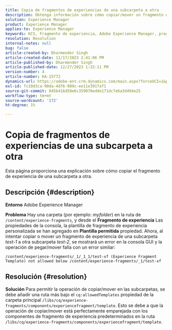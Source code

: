 ```yaml
---
title: Copia de fragmentos de experiencias de una subcarpeta a otra
description: Obtenga información sobre cómo copiar/mover un fragmento de experiencia de una subcarpeta a otra.
solution: Experience Manager
product: Experience Manager
applies-to: Experience Manager
keywords: KCS, Fragmento de experiencia, Adobe Experience Manager, preguntas frecuentes, copiar, subcarpeta
resolution: Resolution
internal-notes: null
bug: false
article-created-by: Dharmender Singh
article-created-date: 11/17/2023 2:41:06 PM
article-published-by: Dharmender Singh
article-published-date: 12/27/2023 1:32:11 PM
version-number: 4
article-number: KA-15772
dynamics-url: https://adobe-ent.crm.dynamics.com/main.aspx?forceUCI=1&pagetype=entityrecord&etn=knowledgearticle&id=a32caf50-5785-ee11-8179-6045bd006239
exl-id: fc10d3ca-90da-4d76-989c-ee11e391faf1
source-git-commit: 845b416d58e6c359076edde171dc7e6a3d494e25
workflow-type: tm+mt
source-wordcount: '172'
ht-degree: 1%

---
```


# Copia de fragmentos de experiencias de una subcarpeta a otra


Esta página proporciona una explicación sobre cómo copiar el fragmento de experiencia de una subcarpeta a otra.

## Descripción {#description}


<b>Entorno</b>
Adobe Experience Manager

<b>Problema</b>
Hay una carpeta (por ejemplo: *myfolder*) en la ruta de `/content/experience-fragments`, y desde el <b>Fragmento de experiencia</b> Las propiedades de la consola, la plantilla de fragmento de experiencia personalizada se han agregado en <b>Plantilla permitida</b> propiedad.
Ahora, al intentar copiar o mover un fragmento de experiencia de una subcarpeta *test-1* a otra subcarpeta *test-2*, se mostrará un error en la consola GUI y la operación de pegar/mover falla con un error similar:


```
/content/experience-fragments/_1/_1_1/test-xf (Experience Fragment Template) not allowed below /content/experience-fragments/_1/test-xf
```



## Resolución {#resolution}


<b>Solución</b>
Para permitir la operación de copiar/mover en las subcarpetas, se debe añadir una ruta más bajo el `cq:allowedTemplates` propiedad de la carpeta principal `/libs/cq/experience-fragments/components/experiencefragment/template`.
Esto se debe a que la operación de copiar/mover está perfectamente emparejada con los componentes de fragmento de experiencia predeterminados en la ruta `/libs/cq/experience-fragments/components/experiencefragment/template`.
